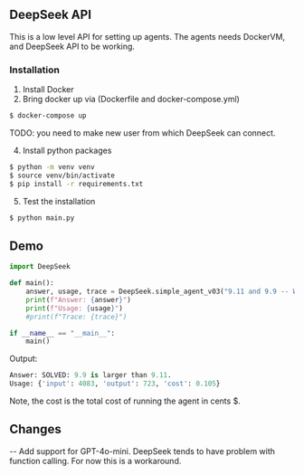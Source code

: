 ## DeepSeek API

This is a low level API for setting up agents. The agents needs DockerVM, and DeepSeek API to be working.

### Installation

1) Install Docker
2) Bring docker up via (Dockerfile and docker-compose.yml)
``` bash
$ docker-compose up
```
TODO: you need to make new user from which DeepSeek can connect.

4) Install python packages
```bash
$ python -m venv venv
$ source venv/bin/activate
$ pip install -r requirements.txt
```

5) Test the installation
```bash
$ python main.py
```


## Demo
```python
import DeepSeek

def main():
    answer, usage, trace = DeepSeek.simple_agent_v03("9.11 and 9.9 -- Which is bigger?")
    print(f"Answer: {answer}")
    print(f"Usage: {usage}")
    #print(f"Trace: {trace}")

if __name__ == "__main__":
    main()
```

Output:
```python
Answer: SOLVED: 9.9 is larger than 9.11.
Usage: {'input': 4083, 'output': 723, 'cost': 0.105}
```

Note, the cost is the total cost of running the agent in cents $.

## Changes

-- Add support for GPT-4o-mini. DeepSeek tends to have problem with function calling. For now this is a workaround.
